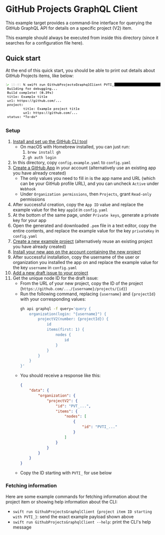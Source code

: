 # GitHub Projects GraphQL Client #

This example target provides a command-line interface for querying the GitHub GraphQL API for details on a specific project (V2) item.

This example should always be executed from inside this directory (since it searches for a configuration file here).


## Quick start ##

At the end of this quick start, you should be able to print out details about GitHub Projects items, like below:

<picture>
	<source media="(prefers-color-scheme: dark)" srcset="example-output-dark.png">
	<img alt="Example output from CLI after completing below steps" src="example-output-light.png">
</picture>


### Setup ###

1. [Install and set up the GitHub CLI tool](https://cli.github.com/manual/)
	- On macOS with Homebrew installed, you can just run:
		1. `brew install gh`
		2. `gh auth login`
2. In this directory, copy `config.example.yaml` to `config.yaml`
3. [Create a GitHub App](https://docs.github.com/en/developers/apps/building-github-apps/creating-a-github-app) in your account (alternatively use an existing app you have already created)
	- The only values you need to fill in is the app name and URL (which can be your GitHub profile URL), and you can uncheck `Active` under `Webhook`
	- Under `Organization permissions`, then `Projects`, grant `Read-only` permissions
4. After successful creation, copy the `App ID` value and replace the example value for the key `appId` in `config.yaml`
5. At the bottom of the same page, under `Private keys`, generate a private key for your app
6. Open the generated and downloaded `.pem` file in a text editor, copy the entire contents, and replace the example value for the key `privateKey` in `config.yaml`
7. [Create a new example project](https://docs.github.com/en/issues/trying-out-the-new-projects-experience/quickstart#creating-a-project) (alternatively reuse an existing project you have already created)
8. [Install your new app on the account containing the new project](https://docs.github.com/en/developers/apps/managing-github-apps/installing-github-apps#installing-your-private-github-app-on-your-repository)
9. After successful installation, copy the username of the user or organization you installed the app on and replace the example value for the key `username` in `config.yaml`
10. [Add a new draft issue to your project](https://docs.github.com/en/issues/trying-out-the-new-projects-experience/quickstart#adding-draft-issues-to-your-project)
11. Get the unique node ID for the draft issue:
	- From the URL of your new project, copy the ID of the project (`https://github.com/.../{username}/projects/{id}`)
	- Run the following command, replacing `{username}` and `{projectId}` with your corresponding values:
		```sh
		gh api graphql -f query='query {
			organization(login: "{username}") {
				projectV2(number: {projectId}) {
					id
					items(first: 1) {
						nodes {
							id
						}
					}
				}
			}
		}'
		```
	- You should receive a response like this:
		```json
		{
			"data": {
				"organization": {
					"projectV2": {
						"id": "PVT_...",
						"items": {
							"nodes": [
								{
									"id": "PVTI_..."
								}
							]
						}
					}
				}
			}
		}
		```
	- Copy the ID starting with `PVTI_` for use below


### Fetching information ###

Here are some example commands for fetching information about the project item or showing help information about the CLI:

- `swift run GithubProjectsGraphqlClient {project item ID starting with PVTI_}`: send the exact example payload shown above
- `swift run GithubProjectsGraphqlClient --help`: print the CLI's help message
